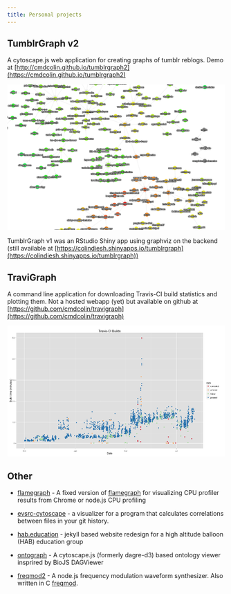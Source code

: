 ```yaml
---
title: Personal projects
---
```


## TumblrGraph v2

A cytoscape.js web application for creating graphs of tumblr reblogs. Demo at [http://cmdcolin.github.io/tumblrgraph2](https://cmdcolin.github.io/tumblrgraph2)

<img src="/static/tumblrgraph.png" width=600></img>

TumblrGraph v1 was an RStudio Shiny app using graphviz on the backend (still available at [https://colindiesh.shinyapps.io/tumblrgraph](https://colindiesh.shinyapps.io/tumblrgraph))

## TraviGraph

A command line application for downloading Travis-CI build statistics and plotting them. Not a hosted webapp (yet) but available on github at [https://github.com/cmdcolin/travigraph](https://github.com/cmdcolin/travigraph)


<img src="/static/travigraph.png" width=600></img>


## Other


- [flamegraph](https://cmdcolin.github.io/flamegraph/web) - A fixed version of [flamegraph](https://github.com/thlorenz/flamegraph) for visualizing CPU profiler results from Chrome or node.js CPU profiling

- [evsrc-cytoscape](https://cmdcolin.github.io/evsrc-cytoscape) - a visualizer for a program that calculates correlations between files in your git history.

- [hab.education](https://hab.education) - jekyll based website redesign for a high altitude balloon (HAB) education group

- [ontograph](https://cmdcolin.github.io/ontograph) - A cytoscape.js (formerly dagre-d3) based ontology viewer insprired by BioJS DAGViewer

- [freqmod2](https://github.com/cmdcolin/freqmod2) - A node.js frequency modulation waveform synthesizer. Also written in C [freqmod](https://github.com/cmdcolin/freqmod).
